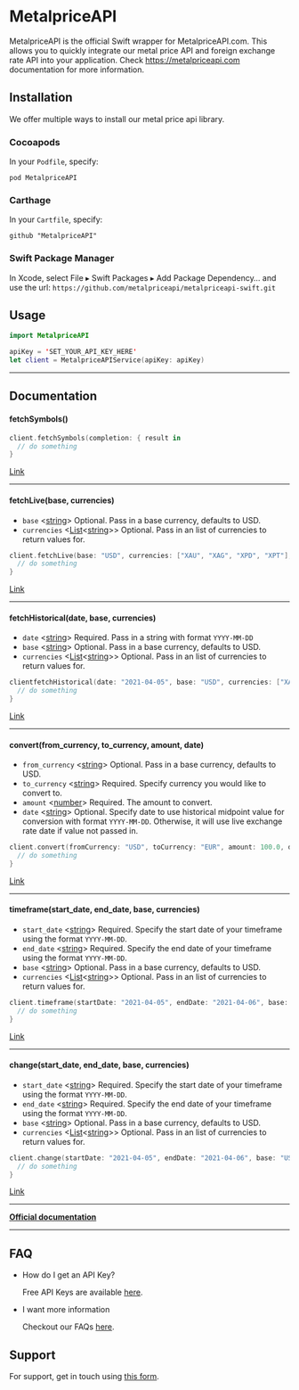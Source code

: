 # MetalpriceAPI

MetalpriceAPI is the official Swift wrapper for MetalpriceAPI.com. This allows you to quickly integrate our metal price API and foreign exchange rate API into your application. Check https://metalpriceapi.com documentation for more information.

## Installation

We offer multiple ways to install our metal price api library.

### Cocoapods

In your `Podfile`, specify:

`pod MetalpriceAPI`

### Carthage

In your `Cartfile`, specify:

`github "MetalpriceAPI"`

### Swift Package Manager

In Xcode, select File ▸ Swift Packages ▸ Add Package Dependency… and use the url: `https://github.com/metalpriceapi/metalpriceapi-swift.git`

## Usage

```swift
import MetalpriceAPI

apiKey = 'SET_YOUR_API_KEY_HERE'
let client = MetalpriceAPIService(apiKey: apiKey)
```
---
## Documentation

#### fetchSymbols()
```swift
client.fetchSymbols(completion: { result in
  // do something
}
```

[Link](https://metalpriceapi.com/documentation#api_symbol)

---
#### fetchLive(base, currencies)

- `base` <[string]> Optional. Pass in a base currency, defaults to USD.
- `currencies` <[List]<[string]>> Optional. Pass in an list of currencies to return values for.

```swift
client.fetchLive(base: "USD", currencies: ["XAU", "XAG", "XPD", "XPT"], completion: { result in
  // do something
}
```

[Link](https://metalpriceapi.com/documentation#api_realtime)

---
#### fetchHistorical(date, base, currencies)

- `date` <[string]> Required. Pass in a string with format `YYYY-MM-DD`
- `base` <[string]> Optional. Pass in a base currency, defaults to USD.
- `currencies` <[List]<[string]>> Optional. Pass in an list of currencies to return values for.

```swift
clientfetchHistorical(date: "2021-04-05", base: "USD", currencies: ["XAU", "XAG", "XPD", "XPT"], completion: { result in
  // do something
}
```

[Link](https://metalpriceapi.com/documentation#api_historical)

---
#### convert(from_currency, to_currency, amount, date)

- `from_currency` <[string]> Optional. Pass in a base currency, defaults to USD.
- `to_currency` <[string]> Required. Specify currency you would like to convert to.
- `amount` <[number]> Required. The amount to convert.
- `date` <[string]> Optional. Specify date to use historical midpoint value for conversion with format `YYYY-MM-DD`. Otherwise, it will use live exchange rate date if value not passed in.

```swift
client.convert(fromCurrency: "USD", toCurrency: "EUR", amount: 100.0, date: "2021-04-05", completion: { result in
  // do something
}
```

[Link](https://metalpriceapi.com/documentation#api_convert)

---
#### timeframe(start_date, end_date, base, currencies)

- `start_date` <[string]> Required. Specify the start date of your timeframe using the format `YYYY-MM-DD`.
- `end_date` <[string]> Required. Specify the end date of your timeframe using the format `YYYY-MM-DD`.
- `base` <[string]> Optional. Pass in a base currency, defaults to USD.
- `currencies` <[List]<[string]>> Optional. Pass in an list of currencies to return values for.

```swift
client.timeframe(startDate: "2021-04-05", endDate: "2021-04-06", base: "USD", currencies: ["XAU", "XAG", "XPD", "XPT"], completion: { result in
  // do something
}
```

[Link](https://metalpriceapi.com/documentation#api_timeframe)

---
#### change(start_date, end_date, base, currencies)

- `start_date` <[string]> Required. Specify the start date of your timeframe using the format `YYYY-MM-DD`.
- `end_date` <[string]> Required. Specify the end date of your timeframe using the format `YYYY-MM-DD`.
- `base` <[string]> Optional. Pass in a base currency, defaults to USD.
- `currencies` <[List]<[string]>> Optional. Pass in an list of currencies to return values for.

```swift
client.change(startDate: "2021-04-05", endDate: "2021-04-06", base: "USD", currencies: ["XAU", "XAG", "XPD", "XPT"], completion: { result in
  // do something
}
```

[Link](https://metalpriceapi.com/documentation#api_change)

---
**[Official documentation](https://metalpriceapi.com/documentation)**


---
## FAQ

- How do I get an API Key?

    Free API Keys are available [here](https://metalpriceapi.com).

- I want more information

    Checkout our FAQs [here](https://metalpriceapi.com/faq).


## Support

For support, get in touch using [this form](https://metalpriceapi.com/contact).


[List]: https://www.w3schools.com/python/python_datatypes.asp 'List'
[number]: https://www.w3schools.com/python/python_datatypes.asp 'Number'
[string]: https://www.w3schools.com/python/python_datatypes.asp 'String'